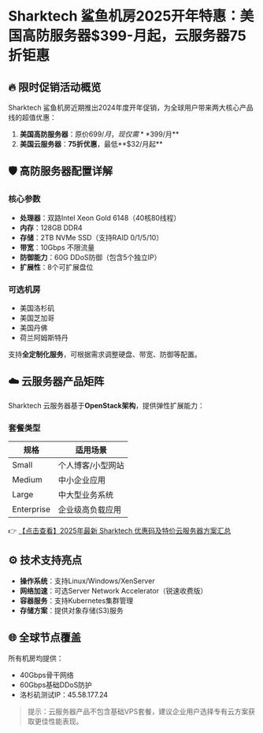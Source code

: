 # Sharktech 鲨鱼机房2025开年特惠：美国高防服务器$399-月起，云服务器75折钜惠

## 🔥 限时促销活动概览

Sharktech 鲨鱼机房近期推出2024年度开年促销，为全球用户带来两大核心产品线的超值优惠：

1. **美国高防服务器**：原价$699/月，现仅需**$399/月**
2. **美国云服务器**：**75折优惠**，最低**$32/月起**

## 🛡️ 高防服务器配置详解

### 核心参数
- **处理器**：双路Intel Xeon Gold 6148（40核80线程）
- **内存**：128GB DDR4
- **存储**：2TB NVMe SSD（支持RAID 0/1/5/10）
- **带宽**：10Gbps 不限流量
- **防御能力**：60G DDoS防御（包含5个独立IP）
- **扩展性**：8个可扩展盘位

### 可选机房
- 美国洛杉矶
- 美国芝加哥
- 美国丹佛
- 荷兰阿姆斯特丹

支持**全定制化服务**，可根据需求调整硬盘、带宽、防御等配置。

## ☁️ 云服务器产品矩阵

Sharktech 云服务器基于**OpenStack架构**，提供弹性扩展能力：

### 套餐类型
| 规格 | 适用场景 |
|------|----------|
| Small | 个人博客/小型网站 |
| Medium | 中小企业应用 |
| Large | 中大型业务系统 |
| Enterprise | 企业级高负载应用 |

👉 [【点击查看】2025年最新 Sharktech 优惠码及特价云服务器方案汇总](https://bit.ly/Sharktech)

## ⚙️ 技术支持亮点
- **操作系统**：支持Linux/Windows/XenServer
- **网络加速**：可选Server Network Accelerator（锐速收费版）
- **容器服务**：支持Kubernetes集群管理
- **存储方案**：提供对象存储(S3)服务

## 🌐 全球节点覆盖
所有机房均提供：
- 40Gbps骨干网络
- 60Gbps基础DDoS防护
- 洛杉矶测试IP：45.58.177.24

> 提示：云服务器产品不包含基础VPS套餐，建议企业用户选择专有云方案获取更佳性能表现。